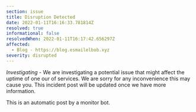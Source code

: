 ```yaml
---
section: issue
title: Disruption Detected
date: 2022-01-11T16:16:33.781814Z
resolved: true
informational: false
resolvedWhen: 2022-01-11T16:17:42.656297Z
affected:
  - Blog - https://blog.esmailelbob.xyz
severity: disrupted
---
```

*Investigating* - We are investigating a potential issue that might affect the uptime of one our of services. We are sorry for any inconvenience this may cause you. This incident post will be updated once we have more information.

This is an automatic post by a monitor bot.
        